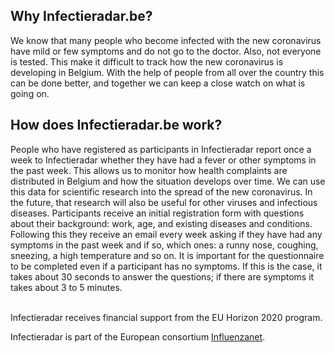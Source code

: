 ## Why Infectieradar.be?
We know that many people who become infected with the new coronavirus have mild or few symptoms and do not go to the doctor. Also, not everyone is tested. This make it difficult to track how the new coronavirus is developing in Belgium. With the help of people from all over the country this can be done better, and together we can keep a close watch on what is going on.

## How does Infectieradar.be work?
People who have registered as participants in Infectieradar report once a week to Infectieradar whether they have had a fever or other symptoms in the past week. This allows us to monitor how health complaints are distributed in Belgium and how the situation develops over time. We can use this data for scientific research into the spread of the new coronavirus. In the future, that research will also be useful for other viruses and infectious diseases.
Participants receive an initial registration form with questions about their background: work, age, and existing diseases and conditions. Following this they receive an email every week asking if they have had any symptoms in the past week and if so, which ones: a runny nose, coughing, sneezing, a high temperature and so on. It is important for the questionnaire to be completed even if a participant has no symptoms. If this is the case, it takes about 30 seconds to answer the questions; if there are symptoms it takes about 3 to 5 minutes.

</br>
Infectieradar receives financial support from the EU Horizon 2020 program.

Infectieradar is part of the European consortium [Influenzanet](https://infectieradar.be/en/influenzanet/).
